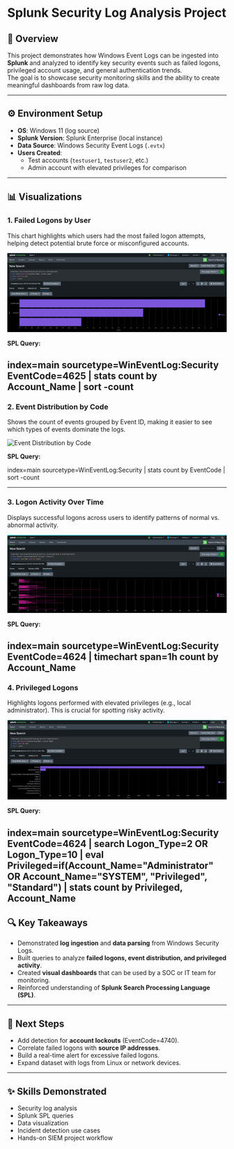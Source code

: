 # Splunk Security Log Analysis Project

## 📌 Overview
This project demonstrates how Windows Event Logs can be ingested into **Splunk** and analyzed to identify key security events such as failed logons, privileged account usage, and general authentication trends.  
The goal is to showcase security monitoring skills and the ability to create meaningful dashboards from raw log data.

---

## ⚙️ Environment Setup
- **OS**: Windows 11 (log source)
- **Splunk Version**: Splunk Enterprise (local instance)
- **Data Source**: Windows Security Event Logs (`.evtx`)
- **Users Created**:  
  - Test accounts (`testuser1`, `testuser2`, etc.)  
  - Admin account with elevated privileges for comparison  

---

## 📊 Visualizations

### 1. Failed Logons by User
This chart highlights which users had the most failed logon attempts, helping detect potential brute force or misconfigured accounts.  

![Failed Logons by User](screenshots/failed-logons-by-user.png)

**SPL Query:**


index=main sourcetype=WinEventLog:Security EventCode=4625
| stats count by Account_Name
| sort -count
---

### 2. Event Distribution by Code
Shows the count of events grouped by Event ID, making it easier to see which types of events dominate the logs.  

![Event Distribution by Code](screenshots-event-distribution-by-code.png)

**SPL Query:**

index=main sourcetype=WinEventLog:Security
| stats count by EventCode
| sort -count

---

### 3. Logon Activity Over Time
Displays successful logons across users to identify patterns of normal vs. abnormal activity.  

![Logon Activity Over Time](screenshots/logon-activity-over-time.png)

**SPL Query:**

index=main sourcetype=WinEventLog:Security EventCode=4624
| timechart span=1h count by Account_Name
---

### 4. Privileged Logons
Highlights logons performed with elevated privileges (e.g., local administrator). This is crucial for spotting risky activity.  

![Privileged Logons](screenshots/privileged-logons.png)

**SPL Query:**

index=main sourcetype=WinEventLog:Security EventCode=4624
| search Logon_Type=2 OR Logon_Type=10
| eval Privileged=if(Account_Name="Administrator" OR Account_Name="SYSTEM", "Privileged", "Standard")
| stats count by Privileged, Account_Name
---

## 🔍 Key Takeaways
- Demonstrated **log ingestion** and **data parsing** from Windows Security Logs.
- Built queries to analyze **failed logons, event distribution, and privileged activity**.
- Created **visual dashboards** that can be used by a SOC or IT team for monitoring.
- Reinforced understanding of **Splunk Search Processing Language (SPL)**.

---

## 🚀 Next Steps
- Add detection for **account lockouts** (EventCode=4740).  
- Correlate failed logons with **source IP addresses**.  
- Build a real-time alert for excessive failed logons.  
- Expand dataset with logs from Linux or network devices.  

---


## ✨ Skills Demonstrated
- Security log analysis
- Splunk SPL queries
- Data visualization
- Incident detection use cases
- Hands-on SIEM project workflow

